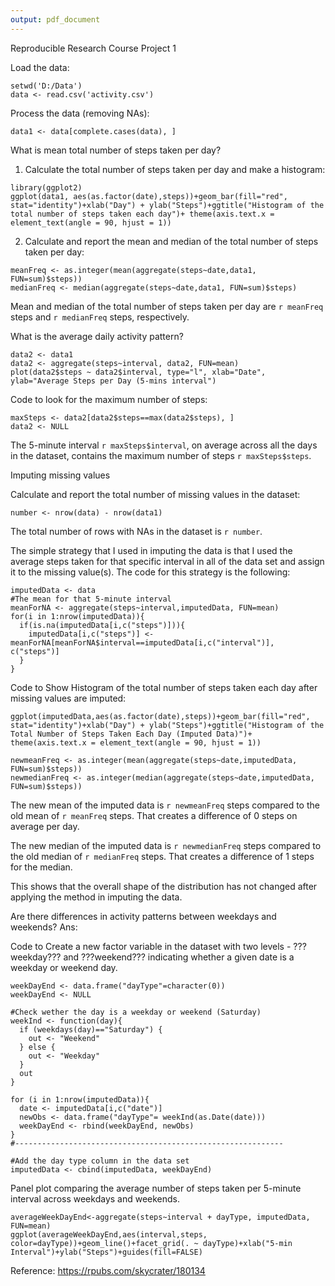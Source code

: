 ```yaml
---
output: pdf_document
---
```

Reproducible Research Course Project 1

Load the data:

```{r}
setwd('D:/Data')
data <- read.csv('activity.csv')
```
Process the data (removing NAs):

```{r}
data1 <- data[complete.cases(data), ]
```

What is mean total number of steps taken per day?

1. Calculate the total number of steps taken per day and make a histogram:

```{r}
library(ggplot2)
ggplot(data1, aes(as.factor(date),steps))+geom_bar(fill="red", stat="identity")+xlab("Day") + ylab("Steps")+ggtitle("Histogram of the total number of steps taken each day")+ theme(axis.text.x = element_text(angle = 90, hjust = 1))
```

2. Calculate and report the mean and median of the total number of steps taken per day:

```{r}
meanFreq <- as.integer(mean(aggregate(steps~date,data1, FUN=sum)$steps))
medianFreq <- median(aggregate(steps~date,data1, FUN=sum)$steps)
```

Mean and median of the total number of steps taken per day are `r meanFreq` steps and `r medianFreq` steps, respectively.

What is the average daily activity pattern?

```{r}
data2 <- data1
data2 <- aggregate(steps~interval, data2, FUN=mean)
plot(data2$steps ~ data2$interval, type="l", xlab="Date", ylab="Average Steps per Day (5-mins interval")
```

Code to look for the maximum number of steps:

```{r}
maxSteps <- data2[data2$steps==max(data2$steps), ]
data2 <- NULL
```
The 5-minute interval `r maxSteps$interval`, on average across all the days in the dataset, contains the maximum number of steps `r maxSteps$steps`.

Imputing missing values

Calculate and report the total number of missing values in the dataset:

```{r}
number <- nrow(data) - nrow(data1)
```
The total number of rows with NAs in the dataset is `r number`.

The simple strategy that I used in imputing the data is that I used the average steps taken for that specific interval in all of the data set and assign it to the missing value(s). The code for this strategy is the following:

```{r}
imputedData <- data
#The mean for that 5-minute interval
meanForNA <- aggregate(steps~interval,imputedData, FUN=mean)
for(i in 1:nrow(imputedData)){
  if(is.na(imputedData[i,c("steps")])){
    imputedData[i,c("steps")] <- meanForNA[meanForNA$interval==imputedData[i,c("interval")], c("steps")]
  }
}
```

Code to Show Histogram of the total number of steps taken each day after missing values are imputed:

```{r}
ggplot(imputedData,aes(as.factor(date),steps))+geom_bar(fill="red", stat="identity")+xlab("Day") + ylab("Steps")+ggtitle("Histogram of the Total Number of Steps Taken Each Day (Imputed Data)")+ theme(axis.text.x = element_text(angle = 90, hjust = 1))
```

```{r}
newmeanFreq <- as.integer(mean(aggregate(steps~date,imputedData, FUN=sum)$steps))
newmedianFreq <- as.integer(median(aggregate(steps~date,imputedData, FUN=sum)$steps))
```

The new mean of the imputed data is `r newmeanFreq` steps compared to the old mean of `r meanFreq` steps. That creates a difference of 0 steps on average per day.

The new median of the imputed data is `r newmedianFreq` steps compared to the old median of `r medianFreq` steps. That creates a difference of 1 steps for the median.

This shows that the overall shape of the distribution has not changed after applying the method in imputing the data.

Are there differences in activity patterns between weekdays and weekends?
Ans:

Code to Create a new factor variable in the dataset with two levels - ???weekday??? and ???weekend??? indicating whether a given date is a weekday or weekend day.

```{r}
weekDayEnd <- data.frame("dayType"=character(0))
weekDayEnd <- NULL

#Check wether the day is a weekday or weekend (Saturday)
weekInd <- function(day){
  if (weekdays(day)=="Saturday") {
    out <- "Weekend" 
  } else {
    out <- "Weekday" 
  }
  out
}

for (i in 1:nrow(imputedData)){
  date <- imputedData[i,c("date")]
  newObs <- data.frame("dayType"= weekInd(as.Date(date)))
  weekDayEnd <- rbind(weekDayEnd, newObs)
}
#------------------------------------------------------------

#Add the day type column in the data set
imputedData <- cbind(imputedData, weekDayEnd)
```

Panel plot comparing the average number of steps taken per 5-minute interval across weekdays and weekends.

```{r}
averageWeekDayEnd<-aggregate(steps~interval + dayType, imputedData, FUN=mean)
ggplot(averageWeekDayEnd,aes(interval,steps, color=dayType))+geom_line()+facet_grid(. ~ dayType)+xlab("5-min Interval")+ylab("Steps")+guides(fill=FALSE)
```


Reference:  https://rpubs.com/skycrater/180134






















































